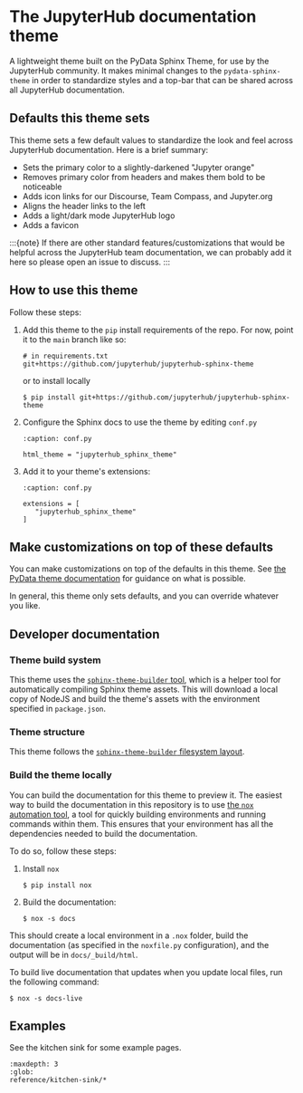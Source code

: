 # The JupyterHub documentation theme

A lightweight theme built on the PyData Sphinx Theme, for use by the JupyterHub community.
It makes minimal changes to the `pydata-sphinx-theme` in order to standardize styles and a top-bar that can be shared across all JupyterHub documentation.

## Defaults this theme sets

This theme sets a few default values to standardize the look and feel across JupyterHub documentation.
Here is a brief summary:

- Sets the primary color to a slightly-darkened "Jupyter orange"
- Removes primary color from headers and makes them bold to be noticeable
- Adds icon links for our Discourse, Team Compass, and Jupyter.org
- Aligns the header links to the left
- Adds a light/dark mode JupyterHub logo
- Adds a favicon

:::{note}
If there are other standard features/customizations that would be helpful across the JupyterHub team documentation, we can probably add it here so please open an issue to discuss.
:::

## How to use this theme

Follow these steps:

1. Add this theme to the `pip` install requirements of the repo.
   For now, point it to the `main` branch like so:

   ```
   # in requirements.txt
   git+https://github.com/jupyterhub/jupyterhub-sphinx-theme
   ```
  
   or to install locally
  
   ```console
   $ pip install git+https://github.com/jupyterhub/jupyterhub-sphinx-theme
   ```
2. Configure the Sphinx docs to use the theme by editing `conf.py`

   ```{code-block} python
   :caption: conf.py
   
   html_theme = "jupyterhub_sphinx_theme"
   ```
3. Add it to your theme's extensions:

   ```{code-block} python
   :caption: conf.py
   
   extensions = [
      "jupyterhub_sphinx_theme"
   ]
   ```

## Make customizations on top of these defaults

You can make customizations on top of the defaults in this theme.
See [the PyData theme documentation](https://pydata-sphinx-theme.readthedocs.io/) for guidance on what is possible.

In general, this theme only sets defaults, and you can override whatever you like.

## Developer documentation

### Theme build system

This theme uses the [`sphinx-theme-builder` tool](https://github.com/pradyunsg/sphinx-theme-builder), which is a helper tool for automatically compiling Sphinx theme assets.
This will download a local copy of NodeJS and build the theme's assets with the environment specified in `package.json`.

### Theme structure

This theme follows the [`sphinx-theme-builder` filesystem layout](https://sphinx-theme-builder.readthedocs.io/en/latest/reference/filesystem-layout/).

### Build the theme locally

You can build the documentation for this theme to preview it.
The easiest way to build the documentation in this repository is to use [the `nox` automation tool](https://nox.thea.codes/), a tool for quickly building environments and running commands within them.
This ensures that your environment has all the dependencies needed to build the documentation.

To do so, follow these steps:

1. Install `nox`

   ```console
   $ pip install nox
   ```
2. Build the documentation:

   ```console
   $ nox -s docs
   ```

This should create a local environment in a `.nox` folder, build the documentation (as specified in the `noxfile.py` configuration), and the output will be in `docs/_build/html`.

To build live documentation that updates when you update local files, run the following command:

```console
$ nox -s docs-live
```

## Examples

See the kitchen sink for some example pages.

```{toctree}
:maxdepth: 3
:glob:
reference/kitchen-sink/*
```

